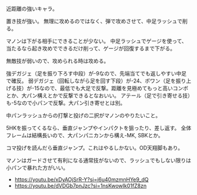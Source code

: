 近距離の強いキャラ。

置き技が強い。
無理に攻めるのではなく、弾で攻めさせて、中足ラッシュで削る。

マノンは下がる相手にできることが少ない。
中足ラッシュでゲージを使って、当たるなら起き攻めでできるだけ削って、ゲージが回復するまで下がる。

無敵技が弱いので、攻められる時は攻める。

強デガジェ（足を振り下ろす中段）が-9なので、先端当てでも返しやすい中足で確反。
弱デガジェ（回転しながら足を回す下段）が-24、ポワン（足を振り上げる技）が-15なので、最低でも大足で反撃。距離を見極めてもっと高いコンボとか、大パン構えとかで反撃できるとなおいい。
アテール（足で引き寄せる技）も-5なので小パンで反撃。大パン引き寄せとは別。

中パンラッシュからの打撃と投げの二択がマノンのやりたいこと。

5HKを振ってくるなら、垂直ジャンプやインパクトを狙ったり、差し返す。
全体フレームは結構長いので、大パンパニカンから構え-MK, SBKとか。

コマ投げを読んだら垂直ジャンプ。これはやるしかない。OD天翔脚もあり。

マノンはガードさせて有利になる通常技がないので、ラッシュでもしない限りは小パンで暴れた方がいい。

- https://youtu.be/xDyAOjSrR-Y?si=i6u40mzmnHYe9_dQ
- https://youtu.be/dVDGb7pnJzc?si=1nsKwowIk01fZ8zn
